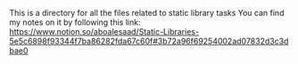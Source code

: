 This is a directory for all the files related to static library tasks
You can find my notes on it by following this link:
https://www.notion.so/aboalesaad/Static-Libraries-5e5c6898f93344f7ba86282fda67c60f#3b72a96f69254002ad07832d3c3dbae0

